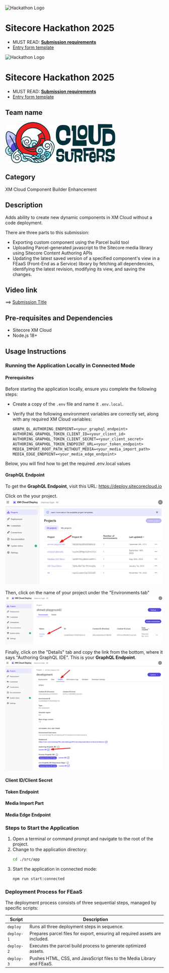 ![Hackathon Logo](docs/images/hackathon.png?raw=true "Hackathon Logo")
# Sitecore Hackathon 2025

- MUST READ: **[Submission requirements](SUBMISSION_REQUIREMENTS.md)**
- [Entry form template](ENTRYFORM.md)
  
![Hackathon Logo](docs/images/hackathon.png?raw=true "Hackathon Logo")

# Sitecore Hackathon 2025

-   MUST READ: **[Submission requirements](SUBMISSION_REQUIREMENTS.md)**
-   [Entry form template](ENTRYFORM.md)

## Team name

<img src="https://github.com/Sitecore-Hackathon/2024-Cloud-Surfers/blob/main/src/datasyncapp/public/logo-h.png?raw=true" width="350" alt="Cloud Surfers Logo"/>

## Category

XM Cloud Component Builder Enhancement

## Description

Adds ability to create new dynamic components in XM Cloud without a code deployment.

There are three parts to this submission:
-   Exporting custom component using the Parcel build tool
-   Uploading Parcel-generated javascript to the Sitecore media library using Sitecore Content Authoring APIs
-   Updating the latest saved version of a specified component's view in a FEaaS (Front-End as a Service) library by fetching all dependencies, identifying the latest revision, modifying its view, and saving the changes.

## Video link

⟹ [Submission Title](XXX)

## Pre-requisites and Dependencies

-   Sitecore XM Cloud
-   Node.js 18+

## Usage Instructions

### Running the Application Locally in Connected Mode

#### Prerequisites
Before starting the application locally, ensure you complete the following steps:
- Create a copy of the `.env` file and name it `.env.local`.
- Verify that the following environment variables are correctly set, along with any required XM Cloud variables:
  
  ```env
  GRAPH_QL_AUTHORING_ENDPOINT=<your_graphql_endpoint>
  AUTHORING_GRAPHQL_TOKEN_CLIENT_ID=<your_client_id>
  AUTHORING_GRAPHQL_TOKEN_CLIENT_SECRET=<your_client_secret>
  AUTHORING_GRAPHQL_TOKEN_ENDPOINT_URL=<your_token_endpoint>
  MEDIA_IMPORT_ROOT_PATH_WITHOUT_MEDIA=<your_media_import_path>
  MEDIA_EDGE_ENDPOINT=<your_media_edge_endpoint>
  ```

Below, you will find how to get the required .env.local values

#### GraphQL Endpoint

To get the **GraphQL Endpoint**, visit this URL: https://deploy.sitecorecloud.io

Click on the your project.
![GraphQL1](docs/images/GraphQL_1.png?raw=true "GraphQL1")

Then, click on the name of your project under the "Environments tab"
![GraphQL2](docs/images/GraphQL_2.png?raw=true "GraphQL2")

Finally, click on the "Details" tab and copy the link from the bottom, where it says "Authoring GraphQL IDE". This is your **GraphQL Endpoint**.
![GraphQL3](docs/images/GraphQL_3.png?raw=true "GraphQL3")

#### Client ID/Client Secret

#### Token Endpoint

#### Media Import Part

#### Media Edge Endpoint
  
### Steps to Start the Application
1. Open a terminal or command prompt and navigate to the root of the project.
2. Change to the application directory:
   ```sh
   cd ./src/app
   ```
3. Start the application in connected mode:
   ```sh
   npm run start:connected
   ```

### Deployment Process for FEaaS
The deployment process consists of three sequential steps, managed by specific scripts:

| Script     | Description                                                                  |
| ---------- | ---------------------------------------------------------------------------- |
| `deploy`   | Runs all three deployment steps in sequence.                                 |
| `deploy-1` | Prepares parcel files for export, ensuring all required assets are included. |
| `deploy-2` | Executes the parcel build process to generate optimized assets.              |
| `deploy-3` | Pushes HTML, CSS, and JavaScript files to the Media Library and FEaaS.       |
